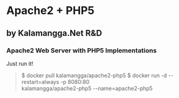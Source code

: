 # Apache2 + PHP5
## by Kalamangga.Net R&D
### Apache2 Web Server with PHP5 Implementations

Just run it!

> $ docker pull kalamangga/apache2-php5
> $ docker run -d --restart=always -p 8080:80 \
>       kalamangga/apache2-php5 --name=apache2-php5
